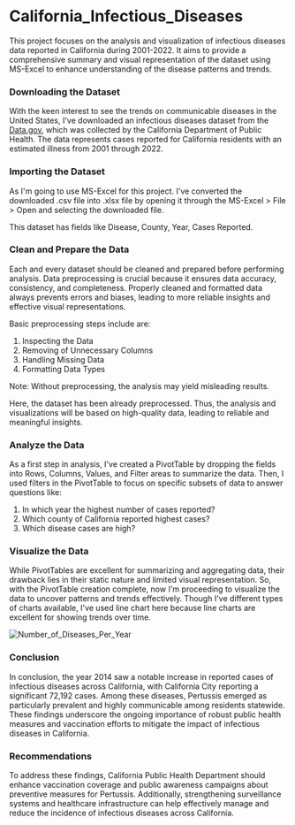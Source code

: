# California_Infectious_Diseases
This project focuses on the analysis and visualization of infectious diseases data reported in California during 2001-2022. It aims to provide a comprehensive summary and visual representation of the dataset using MS-Excel to enhance understanding of the disease patterns and trends.

### Downloading the Dataset
With the keen interest to see the trends on communicable diseases in the United States, I've downloaded an infectious diseases dataset from the [Data.gov](https://catalog.data.gov/dataset/infectious-diseases-by-disease-county-year-and-sex-6e856), which was collected by the California Department of Public Health. The data represents cases reported for California residents with an estimated illness from 2001 through 2022.

### Importing the Dataset
As I'm going to use MS-Excel for this project. I've converted the downloaded .csv file into .xlsx file by opening it through the MS-Excel > File > Open and selecting the downloaded file.

This dataset has fields like Disease, County, Year, Cases Reported.

### Clean and Prepare the Data
Each and every dataset should be cleaned and prepared before performing analysis. Data preprocessing is crucial because it ensures data accuracy, consistency, and completeness. Properly cleaned and formatted data always prevents errors and biases, leading to more reliable insights and effective visual representations. 

Basic preprocessing steps include are:
1. Inspecting the Data
2. Removing of Unnecessary Columns
3. Handling Missing Data
4. Formatting Data Types

Note: Without preprocessing, the analysis may yield misleading results.

Here, the dataset has been already preprocessed. Thus, the analysis and visualizations will be based on high-quality data, leading to reliable and meaningful insights.

### Analyze the Data
As a first step in analysis, I've created a PivotTable by dropping the fields into Rows, Columns, Values, and Filter areas to summarize the data. Then, I used filters in the PivotTable to focus on specific subsets of data to answer questions like:

1. In which year the highest number of cases reported?
2. Which county of California reported highest cases?
3. Which disease cases are high?

### Visualize the Data
While PivotTables are excellent for summarizing and aggregating data, their drawback lies in their static nature and limited visual representation. So, with the PivotTable creation complete, now I'm proceeding to visualize the data to uncover patterns and trends effectively. Though I've different types of charts available, I've used line chart here because line charts are excellent for showing trends over time.

![Number_of_Diseases_Per_Year](https://github.com/user-attachments/assets/102a72ff-376d-4d77-893f-91e5855947d4)


### Conclusion
In conclusion, the year 2014 saw a notable increase in reported cases of infectious diseases across California, with California City reporting a significant 72,192 cases. Among these diseases, Pertussis emerged as particularly prevalent and highly communicable among residents statewide. These findings underscore the ongoing importance of robust public health measures and vaccination efforts to mitigate the impact of infectious diseases in California.

### Recommendations
To address these findings, California Public Health Department should enhance vaccination coverage and public awareness campaigns about preventive measures for Pertussis. Additionally, strengthening surveillance systems and healthcare infrastructure can help effectively manage and reduce the incidence of infectious diseases across California.
